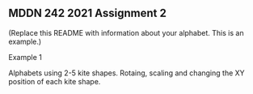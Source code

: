 ## MDDN 242 2021 Assignment 2

(Replace this README with information about your alphabet. This is an example.)

Example 1

Alphabets using 2-5 kite shapes. Rotaing, scaling and changing the XY position of each kite shape.




